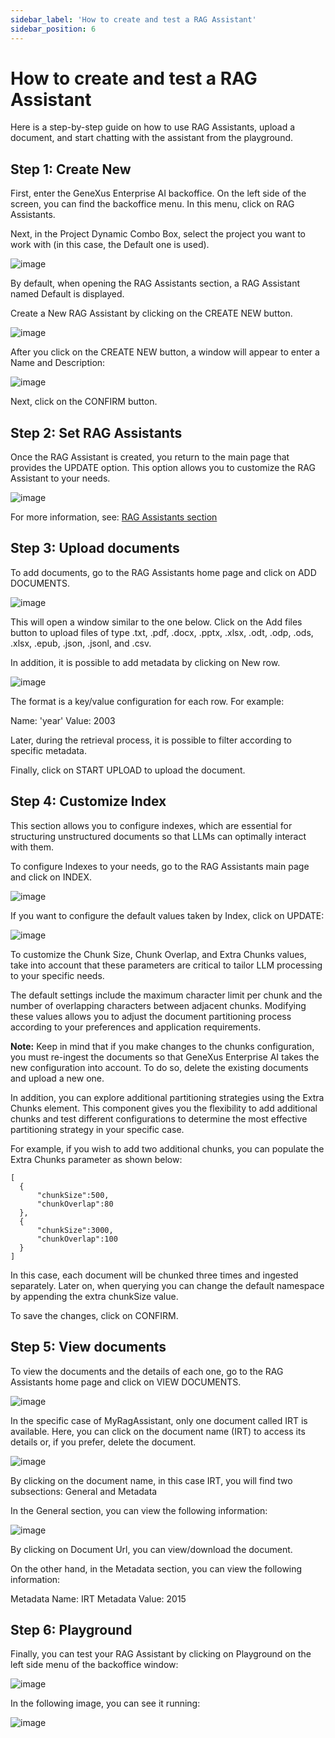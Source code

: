 ```yaml
---
sidebar_label: 'How to create and test a RAG Assistant'
sidebar_position: 6
---
```

# How to create and test a RAG Assistant

Here is a step-by-step guide on how to use RAG Assistants, upload a document, and start chatting with the assistant from the playground.

## Step 1: Create New

First, enter the GeneXus Enterprise AI backoffice. On the left side of the screen, you can find the backoffice menu. In this menu, click 
on RAG Assistants.

Next, in the Project Dynamic Combo Box, select the project you want to work with (in this case, the Default one is used).

![image](https://github.com/genexus-books/Saia/blob/fc9c844045233f79c3149780365a6100663c642b/saia-docs/assets/images/RAGAssistantsSection7.png?raw=true)

By default, when opening the RAG Assistants section, a RAG Assistant named Default is displayed.

Create a New RAG Assistant by clicking on the CREATE NEW button.

![image](https://github.com/genexus-books/Saia/blob/fc9c844045233f79c3149780365a6100663c642b/saia-docs/assets/images/RAGAssistantsSection8.png?raw=true)

After you click on the CREATE NEW button, a window will appear to enter a Name and Description:

![image](https://github.com/genexus-books/Saia/blob/37ab69ed86934b9056f4ec4c1c398fa1af28181f/saia-docs/assets/images/RAGAssistantsSection9.png?raw=true)

Next, click on the CONFIRM button.

## Step 2: Set RAG Assistants

Once the RAG Assistant is created, you return to the main page that provides the UPDATE option. This option allows you to customize the RAG 
Assistant to your needs.

![image](https://github.com/genexus-books/Saia/blob/fc9c844045233f79c3149780365a6100663c642b/saia-docs/assets/images/RAGAssistantsSection10.png?raw=true)

For more information, see: [RAG Assistants section](https://docs.saia.ai/RAG/RAGAssistantsSection)

## Step 3: Upload documents

To add documents, go to the RAG Assistants home page and click on ADD DOCUMENTS.

![image](https://github.com/genexus-books/Saia/blob/074a13e6e94f08afb5fb100ba8ac4bb8c3ea891f/saia-docs/assets/images/RAGAssistantsSection11.png?raw=true)

This will open a window similar to the one below. Click on the Add files button to upload files of type .txt, .pdf, .docx, .pptx, .xlsx, 
.odt, .odp, .ods, .xlsx, .epub, .json, .jsonl, and .csv.

In addition, it is possible to add metadata by clicking on New row.

![image](https://github.com/genexus-books/Saia/blob/7a57083c558e920f6c9167dcbaf8794846da6e15/saia-docs/assets/images/RAGAssistantsSection12.png?raw=true)

The format is a key/value configuration for each row. For example:

Name: 'year'
Value: 2003

Later, during the retrieval process, it is possible to filter according to specific metadata.

Finally, click on START UPLOAD to upload the document.

## Step 4: Customize Index
This section allows you to configure indexes, which are essential for structuring unstructured documents so that LLMs can optimally 
interact with them.

To configure Indexes to your needs, go to the RAG Assistants main page and click on INDEX.

![image](https://github.com/genexus-books/Saia/blob/fc9c844045233f79c3149780365a6100663c642b/saia-docs/assets/images/RAGAssistantsSection13.png?raw=true)

If you want to configure the default values taken by Index, click on UPDATE:

![image](https://github.com/genexus-books/Saia/blob/fc9c844045233f79c3149780365a6100663c642b/saia-docs/assets/images/RAGAssistantsSection14.png?raw=true)

To customize the Chunk Size, Chunk Overlap, and Extra Chunks values, take into account that these parameters are critical to tailor LLM 
processing to your specific needs.

The default settings include the maximum character limit per chunk and the number of overlapping characters between adjacent chunks. 
Modifying these values allows you to adjust the document partitioning process according to your preferences and application
requirements.

**Note:** Keep in mind that if you make changes to the chunks configuration, you must re-ingest the documents so that GeneXus Enterprise AI 
takes the new configuration into account. To do so, delete the existing documents and upload a new one. 

In addition, you can explore additional partitioning strategies using the Extra Chunks element. This component gives you the flexibility to
add additional chunks and test different configurations to determine the most effective partitioning strategy in your specific case.

For example, if you wish to add two additional chunks, you can populate the Extra Chunks parameter as shown below:

```
[
  {
      "chunkSize":500,
      "chunkOverlap":80
  },
  {
      "chunkSize":3000,
      "chunkOverlap":100
  }
]
```

In this case, each document will be chunked three times and ingested separately. Later on, when querying you can change the default 
namespace by appending the extra chunkSize value.

To save the changes, click on CONFIRM.

## Step 5: View documents

To view the documents and the details of each one, go to the RAG Assistants home page and click on VIEW DOCUMENTS.

![image](https://github.com/genexus-books/Saia/blob/fc9c844045233f79c3149780365a6100663c642b/saia-docs/assets/images/RAGAssistantsSection15.png?raw=true)

In the specific case of MyRagAssistant, only one document called IRT is available. Here, you can click on the document name (IRT) to access 
its details or, if you prefer, delete the document.

![image](https://github.com/genexus-books/Saia/blob/fc9c844045233f79c3149780365a6100663c642b/saia-docs/assets/images/RAGAssistantsSection16.png?raw=true)

By clicking on the document name, in this case IRT, you will find two subsections: General and Metadata

In the General section, you can view the following information:

![image](https://github.com/genexus-books/Saia/blob/fc9c844045233f79c3149780365a6100663c642b/saia-docs/assets/images/RAGAssistantsSection17.png?raw=true)

By clicking on Document Url, you can view/download the document.

On the other hand, in the Metadata section, you can view the following information:

Metadata Name: IRT
Metadata Value: 2015

## Step 6: Playground

Finally, you can test your RAG Assistant by clicking on Playground on the left side menu of the backoffice window:

![image](https://github.com/genexus-books/Saia/blob/fc9c844045233f79c3149780365a6100663c642b/saia-docs/assets/images/RAGAssistantsSection18.png?raw=true)

In the following image, you can see it running:

![image](https://github.com/genexus-books/Saia/blob/fc9c844045233f79c3149780365a6100663c642b/saia-docs/assets/images/RAGAssistantsSection19.png?raw=true)








